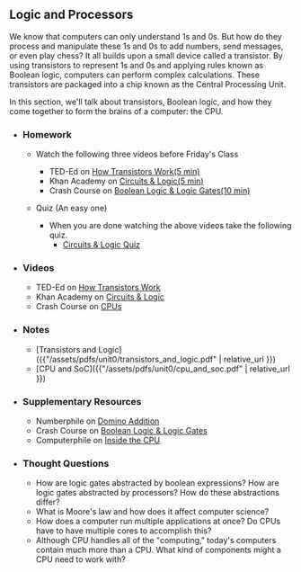 ## Logic and Processors

We know that computers can only understand 1s and 0s. But how do they process and manipulate these 1s and 0s to add numbers, send messages, or even play chess? It all builds upon a small device called a transistor. By using transistors to represent 1s and 0s and applying rules known as Boolean logic, computers can perform complex calculations. These transistors are packaged into a chip known as the Central Processing Unit. 

In this section, we'll talk about transistors, Boolean logic, and how they come together to form the brains of a computer: the CPU.

- ### Homework
  - Watch the following three videos before Friday's Class
    - TED-Ed on [How Transistors Work(5 min)](https://www.youtube.com/embed/WhNyURBiJcU)
    - Khan Academy on [Circuits & Logic(5 min)](https://www.youtube.com/embed/Sc3lh3D4rCw)
    - Crash Course on [Boolean Logic & Logic Gates(10 min)](https://www.youtube.com/embed/gI-qXk7XojA)
    
  - Quiz (An easy one)
    - When you are done watching the above videos take the following quiz.
      - [Circuits & Logic Quiz](https://goo.gl/forms/CxYrtVFkjfd8kk4u2)

- ### Videos
  - TED-Ed on [How Transistors Work](https://www.youtube.com/embed/WhNyURBiJcU)
  - Khan Academy on [Circuits & Logic](https://www.youtube.com/embed/Sc3lh3D4rCw)
  - Crash Course on [CPUs](https://www.youtube.com/embed/FZGugFqdr60)

- ### Notes
  - [Transistors and Logic]({{"/assets/pdfs/unit0/transistors_and_logic.pdf" | relative_url }})
  - [CPU and SoC]({{"/assets/pdfs/unit0/cpu_and_soc.pdf" | relative_url }})

- ### Supplementary Resources
  - Numberphile on [Domino Addition](https://www.youtube.com/embed/lNuPy-r1GuQ)
  - Crash Course on [Boolean Logic & Logic Gates](https://www.youtube.com/embed/gI-qXk7XojA)
  - Computerphile on [Inside the CPU](https://www.youtube.com/embed/IAkj32VPcUE)

- ### Thought Questions
  - How are logic gates abstracted by boolean expressions? How are logic gates abstracted by processors? How do these abstractions differ?
  - What is Moore's law and how does it affect computer science?
  - How does a computer run multiple applications at once? Do CPUs have to have multiple cores to accomplish this?
  - Although CPU handles all of the "computing," today's computers contain much more than a CPU. What kind of components might a CPU need to work with?
